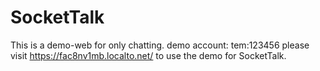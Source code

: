 # SocketTalk
This is a demo-web for only chatting.
demo account: tem:123456
please visit https://fac8nv1mb.localto.net/ to use the demo for SocketTalk.